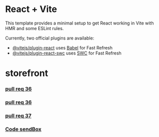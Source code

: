 # React + Vite

This template provides a minimal setup to get React working in Vite with HMR and some ESLint rules.

Currently, two official plugins are available:

- [@vitejs/plugin-react](https://github.com/vitejs/vite-plugin-react/blob/main/packages/plugin-react/README.md) uses [Babel](https://babeljs.io/) for Fast Refresh
- [@vitejs/plugin-react-swc](https://github.com/vitejs/vite-plugin-react-swc) uses [SWC](https://swc.rs/) for Fast Refresh
# storefront


### [pull req 36](https://github.com/Mohammad-Aljamal/storefront/pull/1)
### [pull req 36](https://github.com/Mohammad-Aljamal/storefront/pull/3)

### [pull req 37](https://github.com/Mohammad-Aljamal/storefront/pull/5)

### [Code sendBox](https://gg2z9c-5173.csb.app/)